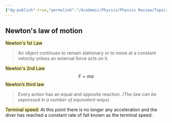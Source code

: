 ```yaml
---
{"dg-publish":true,"permalink":"/Academic/Physics/Physics Review/Topics/Force/"}
---
```


## Newton's law of motion

<mark style="background: #FFF3A3A6;">Newton's 1st Law</mark>
>An object continues to remain stationary or to move at a constant velocity unless an external force acts on it.

<mark style="background: #FFF3A3A6;">Newton's 2nd Law</mark>
$$F=ma$$
<mark style="background: #FFF3A3A6;">Newton’s third law</mark> 
>Every action has an equal and opposite reaction.
*(The law can be expressed in a number of equivalent ways)*

<mark style="background: #FFF3A3A6;">Terminal speed:</mark>
At this point there is no longer any acceleration and the diver has reached a constant rate of fall known as the terminal speed.
